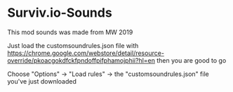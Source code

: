 # Surviv.io-Sounds

This mod sounds was made from MW 2019

Just load the customsoundrules.json file with https://chrome.google.com/webstore/detail/resource-override/pkoacgokdfckfpndoffpifphamojphii?hl=en then you are good to go

Choose "Options" -> "Load rules" -> the "customsoundrules.json" file you've just downloaded
